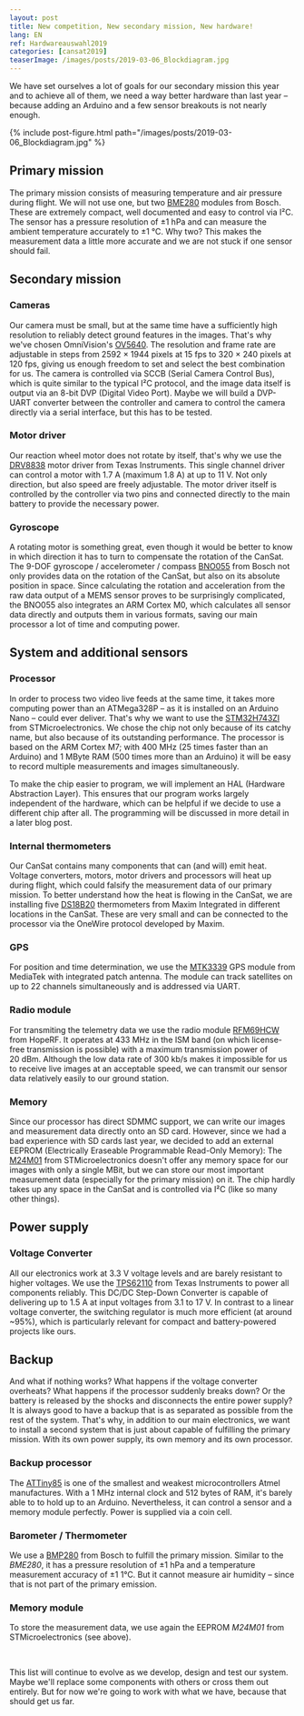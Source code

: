 ```yaml
---
layout: post
title: New competition, New secondary mission, New hardware!
lang: EN
ref: Hardwareauswahl2019
categories: [cansat2019]
teaserImage: /images/posts/2019-03-06_Blockdiagram.jpg
---
```


We have set ourselves a lot of goals for our secondary mission this year and to achieve all of them, we need a way better hardware than last year – because adding an Arduino and a few sensor breakouts is not nearly enough.

{% include post-figure.html path="/images/posts/2019-03-06_Blockdiagram.jpg" %}

## Primary mission

The primary mission consists of measuring temperature and air pressure during flight. We will not use one, but two [BME280](https://ae-bst.resource.bosch.com/media/_tech/media/datasheets/BST-BME280-DS002.pdf) modules from Bosch. These are extremely compact, well documented and easy to control via I²C. The sensor has a pressure resolution of ±1&nbsp;hPa and can measure the ambient temperature accurately to ±1&nbsp;°C. Why two? This makes the measurement data a little more accurate and we are not stuck if one sensor should fail.

## Secondary mission

### Cameras

Our camera must be small, but at the same time have a sufficiently high resolution to reliably detect ground features in the images. That's why we've chosen OmniVision's [OV5640](https://cdn.sparkfun.com/datasheets/Sensors/LightImaging/OV5640_datasheet.pdf). The resolution and frame rate are adjustable in steps from 2592&nbsp;×&nbsp;1944 pixels at 15&nbsp;fps to 320&nbsp;×&nbsp;240 pixels at 120&nbsp;fps, giving us enough freedom to set and select the best combination for us. The camera is controlled via SCCB (Serial Camera Control Bus), which is quite similar to the typical I²C protocol, and the image data itself is output via an 8-bit DVP (Digital Video Port). Maybe we will build a DVP-UART converter between the controller and camera to control the camera directly via a serial interface, but this has to be tested.

### Motor driver

Our reaction wheel motor does not rotate by itself, that's why we use the [DRV8838](http://www.ti.com/lit/ds/symlink/drv8837.pdf) motor driver from Texas Instruments. This single channel driver can control a motor with 1.7&nbsp;A (maximum 1.8&nbsp;A) at up to 11&nbsp;V. Not only direction, but also speed are freely adjustable. The motor driver itself is controlled by the controller via two pins and connected directly to the main battery to provide the necessary power.

### Gyroscope

A rotating motor is something great, even though it would be better to know in which direction it has to turn to compensate the rotation of the CanSat. The 9-DOF gyroscope / accelerometer / compass [BNO055](https://ae-bst.resource.bosch.com/media/_tech/media/datasheets/BST-BNO055-DS000.pdf) from Bosch not only provides data on the rotation of the CanSat, but also on its absolute position in space. Since calculating the rotation and acceleration from the raw data output of a MEMS sensor proves to be surprisingly complicated, the BNO055 also integrates an ARM Cortex M0, which calculates all sensor data directly and outputs them in various formats, saving our main processor a lot of time and computing power.

## System and additional sensors

### Processor

In order to process two video live feeds at the same time, it takes more computing power than an ATMega328P – as it is installed on an Arduino Nano – could ever deliver. That's why we want to use the [STM32H743ZI](https://www.st.com/resource/en/datasheet/stm32h743zi.pdf) from STMicroelectronics. We chose the chip not only because of its catchy name, but also because of its outstanding performance. The processor is based on the ARM Cortex M7; with 400&nbsp;MHz (25 times faster than an Arduino) and 1&nbsp;MByte RAM (500 times more than an Arduino) it will be easy to record multiple measurements and images simultaneously.

To make the chip easier to program, we will implement an HAL (Hardware Abstraction Layer). This ensures that our program works largely independent of the hardware, which can be helpful if we decide to use a different chip after all. The programming will be discussed in more detail in a later blog post.

### Internal thermometers

Our CanSat contains many components that can (and will) emit heat. Voltage converters, motors, motor drivers and processors will heat up during flight, which could falsify the measurement data of our primary mission. To better understand how the heat is flowing in the CanSat, we are installing five [DS18B20](https://datasheets.maximintegrated.com/en/ds/DS18B20.pdf) thermometers from Maxim Integrated in different locations in the CanSat. These are very small and can be connected to the processor via the OneWire protocol developed by Maxim.

### GPS

For position and time determination, we use the [MTK3339](https://s3-ap-southeast-1.amazonaws.com/mediatek-labs-imgs/downloads/51c3cf5aaee074767384ab70d4f7d602.pdf) GPS module from MediaTek with integrated patch antenna. The module can track satellites on up to 22 channels simultaneously and is addressed via UART.

### Radio module

For transmiting the telemetry data we use the radio module [RFM69HCW](https://cdn.sparkfun.com/datasheets/Wireless/General/RFM69HCW-V1.1.pdf) from HopeRF. It operates at 433&nbsp;MHz in the ISM band (on which license-free transmission is possible) with a maximum transmission power of 20&nbsp;dBm. Although the low data rate of 300&nbsp;kb/s makes it impossible for us to receive live images at an acceptable speed, we can transmit our sensor data relatively easily to our ground station.

### Memory

Since our processor has direct SDMMC support, we can write our images and measurement data directly onto an SD card. However, since we had a bad experience with SD cards last year, we decided to add an external EEPROM (Electrically Eraseable Programmable Read-Only Memory): The [M24M01](https://www.st.com/resource/en/datasheet/m24m01-r.pdf) from STMicroelectronics doesn't offer any memory space for our images with only a single MBit, but we can store our most important measurement data (especially for the primary mission) on it. The chip hardly takes up any space in the CanSat and is controlled via I²C (like so many other things).

## Power supply

### Voltage Converter

All our electronics work at 3.3&nbsp;V voltage levels and are barely resistant to higher voltages. We use the [TPS62110](http://www.ti.com/lit/ds/symlink/tps62110.pdf) from Texas Instruments to power all components reliably. This DC/DC Step-Down Converter is capable of delivering up to 1.5&nbsp;A at input voltages from 3.1 to 17&nbsp;V. In contrast to a linear voltage converter, the switching regulator is much more efficient (at around ~95%), which is particularly relevant for compact and battery-powered projects like ours.

## Backup

And what if nothing works? What happens if the voltage converter overheats? What happens if the processor suddenly breaks down? Or the battery is released by the shocks and disconnects the entire power supply? It is always good to have a backup that is as separated as possible from the rest of the system. That's why, in addition to our main electronics, we want to install a second system that is just about capable of fulfilling the primary mission. With its own power supply, its own memory and its own processor.

### Backup processor

The [ATTiny85](https://ww1.microchip.com/downloads/en/DeviceDoc/Atmel-2586-AVR-8-bit-Microcontroller-ATtiny25-ATtiny45-ATtiny85_Datasheet.pdf) is one of the smallest and weakest microcontrollers Atmel manufactures. With a 1&nbsp;MHz internal clock and 512&nbsp;bytes of RAM, it's barely able to to hold up to an Arduino. Nevertheless, it can control a sensor and a memory module perfectly. Power is supplied via a coin cell.

### Barometer / Thermometer

We use a [BMP280](https://ae-bst.resource.bosch.com/media/_tech/media/datasheets/BST-BMP280-DS001.pdf) from Bosch to fulfill the primary mission. Similar to the *BME280*, it has a pressure resolution of ±1&nbsp;hPa and a temperature measurement accuracy of ±1&nbsp;1°C. But it cannot measure air humidity – since that is not part of the primary emission.

### Memory module

To store the measurement data, we use again the EEPROM *M24M01* from STMicroelectronics (see above).

<br />

This list will continue to evolve as we develop, design and test our system. Maybe we'll replace some components with others or cross them out entirely. But for now we're going to work with what we have, because that should get us far.